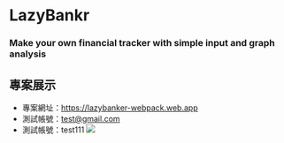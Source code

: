 # LazyBankr 
### Make your own financial tracker with simple input and graph analysis

## 專案展示
- 專案網址：https://lazybanker-webpack.web.app
- 測試帳號：test@gmail.com
- 測試帳號：test111
![](https://i.imgur.com/JDqOzik.png)
